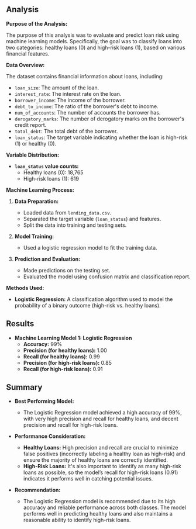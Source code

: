 ## Analysis

**Purpose of the Analysis:**

The purpose of this analysis was to evaluate and predict loan risk using machine learning models. Specifically, the goal was to classify loans into two categories: healthy loans (0) and high-risk loans (1), based on various financial features.

**Data Overview:**

The dataset contains financial information about loans, including:
- `loan_size`: The amount of the loan.
- `interest_rate`: The interest rate on the loan.
- `borrower_income`: The income of the borrower.
- `debt_to_income`: The ratio of the borrower's debt to income.
- `num_of_accounts`: The number of accounts the borrower has.
- `derogatory_marks`: The number of derogatory marks on the borrower's credit report.
- `total_debt`: The total debt of the borrower.
- `loan_status`: The target variable indicating whether the loan is high-risk (1) or healthy (0).

**Variable Distribution:**

- **`loan_status` value counts:**
  - Healthy loans (0): 18,765
  - High-risk loans (1): 619

**Machine Learning Process:**

1. **Data Preparation:**
   - Loaded data from `lending_data.csv`.
   - Separated the target variable (`loan_status`) and features.
   - Split the data into training and testing sets.

2. **Model Training:**
   - Used a logistic regression model to fit the training data.

3. **Prediction and Evaluation:**
   - Made predictions on the testing set.
   - Evaluated the model using confusion matrix and classification report.

**Methods Used:**

- **Logistic Regression:** A classification algorithm used to model the probability of a binary outcome (high-risk vs. healthy loans).

## Results

- **Machine Learning Model 1: Logistic Regression**
  - **Accuracy:** 99%
  - **Precision (for healthy loans):** 1.00
  - **Recall (for healthy loans):** 0.99
  - **Precision (for high-risk loans):** 0.85
  - **Recall (for high-risk loans):** 0.91

## Summary

- **Best Performing Model:**
  - The Logistic Regression model achieved a high accuracy of 99%, with very high precision and recall for healthy loans, and decent precision and recall for high-risk loans.

- **Performance Consideration:**
  - **Healthy Loans:** High precision and recall are crucial to minimize false positives (incorrectly labeling a healthy loan as high-risk) and ensure the majority of healthy loans are correctly identified.
  - **High-Risk Loans:** It's also important to identify as many high-risk loans as possible, so the model’s recall for high-risk loans (0.91) indicates it performs well in catching potential issues.

- **Recommendation:**
  - The Logistic Regression model is recommended due to its high accuracy and reliable performance across both classes. The model performs well in predicting healthy loans and also maintains a reasonable ability to identify high-risk loans.

